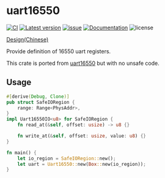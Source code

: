 ﻿# uart16550

[![CI](https://github.com/YdrMaster/uart16550/actions/workflows/workflow.yml/badge.svg?branch=main)](https://github.com/YdrMaster/uart16550/actions)
[![Latest version](https://img.shields.io/crates/v/uart16550.svg)](https://crates.io/crates/uart16550)
[![issue](https://img.shields.io/github/issues/YdrMaster/uart16550)](https://github.com/YdrMaster/uart16550/issues)
[![Documentation](https://docs.rs/uart16550/badge.svg)](https://docs.rs/uart16550)
![license](https://img.shields.io/github/license/YdrMaster/uart16550)

[Design(Chinese)](https://github.com/YdrMaster/awesome-device)

Provide definition of 16550 uart registers.

This crate is ported from [uart16550](https://github.com/YdrMaster/uart16550.git) but with no unsafe code.


## Usage
```rust
#[derive(Debug, Clone)]
pub struct SafeIORegion {
    range: Range<PhysAddr>,
}
impl Uart16550IO<u8> for SafeIORegion {
    fn read_at(&self, offset: usize) -> u8 {}

    fn write_at(&self, offset: usize, value: u8) {}
}

fn main() {
    let io_region = SafeIORegion::new();
    let uart = Uart16550::new(Box::new(io_region));
}
```
